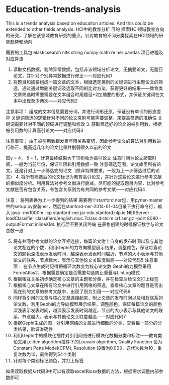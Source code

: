 # Education-trends-analysis
This is a trends analysis based on educaiton articles. And this could be extended to other fields analysis.
HCI中的教育分析
目的
探索HCI领域教育方向的研究，了解在该领域教育研究的重点，针对教育的不同分类探索在HCI领域的研究趋势和动向

需要的工具包
elasticsearch
nltk
string
numpy
math
re
ner
pandas
项目进程及对应算法
1.	读取文档数据，剔除异常数据，包括非该领域分析论文，无摘要论文，无题目论文，并针对个别异常数据进行修正——对应代码1
2.	将题目和摘要组成一篇文章的文本，根据选定类别的关键词进行主题论文的筛选，通过通过增删关键词及选取不同的比对方法，获得更好的结果——教育类文章筛选时需要需要在文本组合时用题目*2加摘要的形式，并保证关键词在文本中出现至少两次——对应代码2

  注意事项：
  组成的文本信息需要分词，并进行词形还原，保证没有单词的形态差异
  关键词筛选的逻辑针对不同的论文类别可能需要调整，来提高筛选的准确性
  关键词需要针对不同的领域进行调整和修改
3.	获取筛选好的论文的被引用数，根据被引用数的计算高引论文——对应代码3

  注意事项：
  由于被引用数跟发表年限关系密切，因此参考论文的算法对引用数进行修正，提高近几年的论文比重并削弱很久以前的论文
 
取γ =  4， δ =  1，计算最终结果大于10则收为高引论文
  注意时间为论文爬取时间，一般为当前年份，保证年限和引用数据一致
  注意筛选范围，论文库里所有论文，还是针对上一步筛选完的论文（除非特殊要求，一般为上一步筛选过后的论文）
4.	将所有筛选后的论文标记为教育高引论文，并针对这些论文进行参考文献的相似度分析。利用算法对参考文献进行删减，尽可能的提取题目内容，比对参考文献是否有包含关系，有包含关系则为有共同的参考文献——对应代码4

  注意：
  将列表换为上一步得到的结果
  需要两个stanford ner包，用pyner-master中的setup.py安装ner，然后在stanford-ner-2014-01-04目录下执行命令行，输入
  java -mx1000m -cp stanford-ner.jar edu.stanford.nlp.ie.NERServer -loadClassifier classifiers/english.muc.7class.distsim.crf.ser.gz -port 8080 -outputFormat inlineXML
  执行后不要关闭终端
  在表格创建的时候保证数字与论文总数一致

5.	将有共同参考文献的论文互相连接，每篇论文附上自身的发布时间以及与其他论文相连的个数，利用Gephi的力导向模型展示结果，调整颜色，保证每篇论文的颜色深浅表示发表时间，越深表示发表时间越近，节点的大小表示与其他论文的联系，节点越大，表示与其他论文关联度越高——对应代码5
  注意事项：
  在节点生成时记得把循环次数变为核心论文数
Gephi的力模型采用ForceAtlas2，根据需要确定是否需要勾选防止重叠与LinLog模式
6.	根据相互关系初步确定核心文章的主题和分类，并在检查后给论文打上标签
7.	根据核心文章在所有论文中进行引用网络的筛选，查看核心文章的题目是否出现在别的文章的参考文献中，出现了则为引用——对应代码6
8.	同样将引用的文章与核心文章连接起来，附上文章的发布时间以及相互联系的论文数，利用Gephi的力导向模型展示结果，调整颜色，保证每篇论文的颜色深浅表示发表时间，越深表示发表时间越近，节点的大小表示与其他论文的联系，节点越大，表示与其他论文关联度越高——对应代码7
9.	根据Gephi生成的图，对引用网络的文章进行细致的分类，查看每一部分的分类结果，验证准确性
10.	利用Gephi中的模块化插件对引用网络进行模块化数据分类和标注——教育类论文用Leiden algorithm插件下的Louvain algorithm, Quality Function 设为Constant Potts Model(CPM), Resolution 设置为0.003，迭代次数为10，重复次数为10，最终得到54个类别
11.	针对每个类别标记颜色，并打上标签


如需读取数据从代码8中可以有读取excel和csv数据的方法，根据需求调整内部参数即可

